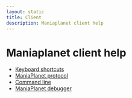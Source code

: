 ```yaml
---
layout: static
title: Client
description: Maniaplanet client help
---
```


# Maniaplanet client help

* [Keyboard shortcuts](shortcuts.html)
* [ManiaPlanet protocol](protocol.html)
* [Command line](command-line.html)
* [ManiaPlanet debugger](debugger.html)

